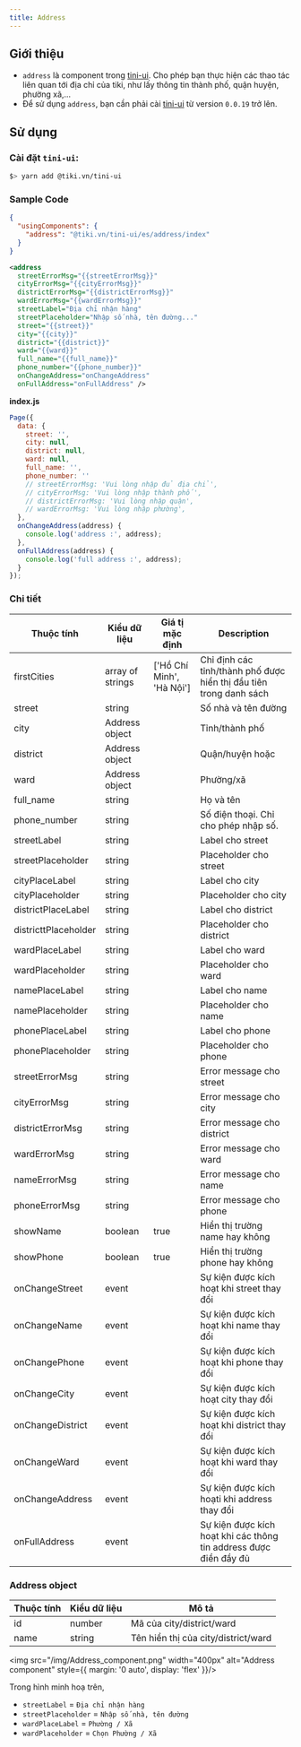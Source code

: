 ```yaml
---
title: Address
---
```


## Giới thiệu

- `address` là component trong [tini-ui](https://www.npmjs.com/package/@tiki.vn/tini-ui). Cho phép bạn thực hiện các thao tác liên quan tới địa chỉ của tiki, như lấy thông tin thành phố, quận huyện, phường xã,...
- Để sử dụng `address`, bạn cần phải cài [tini-ui](https://www.npmjs.com/package/@tiki.vn/tini-ui) từ version `0.0.19` trở lên.

## Sử dụng

### Cài đặt `tini-ui`:

```bash
$> yarn add @tiki.vn/tini-ui
```

### Sample Code

```json title=index.json
{
  "usingComponents": {
    "address": "@tiki.vn/tini-ui/es/address/index"
  }
}
```

```xml title=index.txml
<address
  streetErrorMsg="{{streetErrorMsg}}"
  cityErrorMsg="{{cityErrorMsg}}"
  districtErrorMsg="{{districtErrorMsg}}"
  wardErrorMsg="{{wardErrorMsg}}"
  streetLabel="Địa chỉ nhận hàng"
  streetPlaceholder="Nhập số nhà, tên đường..."
  street="{{street}}"
  city="{{city}}"
  district="{{district}}"
  ward="{{ward}}"
  full_name="{{full_name}}"
  phone_number="{{phone_number}}"
  onChangeAddress="onChangeAddress"
  onFullAddress="onFullAddress" />
```

**index.js**

```js
Page({
  data: {
    street: '',
    city: null,
    district: null,
    ward: null,
    full_name: '',
    phone_number: ''
    // streetErrorMsg: 'Vui lòng nhập đủ địa chỉ',
    // cityErrorMsg: 'Vui lòng nhập thành phố',
    // districtErrorMsg: 'Vui lòng nhập quận',
    // wardErrorMsg: 'Vui lòng nhập phường',
  },
  onChangeAddress(address) {
    console.log('address :', address);
  },
  onFullAddress(address) {
    console.log('full address :', address);
  }
});
```

### Chi tiết

| Thuộc tính           | Kiểu dữ liệu     | Giá tị mặc định           | Description                                                        |
| -------------------- | ---------------- | ------------------------- | ------------------------------------------------------------------ |
| firstCities          | array of strings | ['Hồ Chí Minh', 'Hà Nội'] | Chỉ định các tỉnh/thành phố được hiển thị đầu tiên trong danh sách |
| street               | string           |                           | Số nhà và tên đường                                                |
| city                 | Address object   |                           | Tỉnh/thành phố                                                     |
| district             | Address object   |                           | Quận/huyện hoặc                                                    |
| ward                 | Address object   |                           | Phường/xã                                                          |
| full_name            | string           |                           | Họ và tên                                                          |
| phone_number         | string           |                           | Số điện thoại. Chỉ cho phép nhập số.                               |
| streetLabel          | string           |                           | Label cho street                                                   |
| streetPlaceholder    | string           |                           | Placeholder cho street                                             |
| cityPlaceLabel       | string           |                           | Label cho city                                                     |
| cityPlaceholder      | string           |                           | Placeholder cho city                                               |
| districtPlaceLabel   | string           |                           | Label cho district                                                 |
| districttPlaceholder | string           |                           | Placeholder cho district                                           |
| wardPlaceLabel       | string           |                           | Label cho ward                                                     |
| wardPlaceholder      | string           |                           | Placeholder cho ward                                               |
| namePlaceLabel       | string           |                           | Label cho name                                                     |
| namePlaceholder      | string           |                           | Placeholder cho name                                               |
| phonePlaceLabel      | string           |                           | Label cho phone                                                    |
| phonePlaceholder     | string           |                           | Placeholder cho phone                                              |
| streetErrorMsg       | string           |                           | Error message cho street                                           |
| cityErrorMsg         | string           |                           | Error message cho city                                             |
| districtErrorMsg     | string           |                           | Error message cho district                                         |
| wardErrorMsg         | string           |                           | Error message cho ward                                             |
| nameErrorMsg         | string           |                           | Error message cho name                                             |
| phoneErrorMsg        | string           |                           | Error message cho phone                                            |
| showName             | boolean          | true                      | Hiển thị trường name hay không                                     |
| showPhone            | boolean          | true                      | Hiển thị trường phone hay không                                    |
| onChangeStreet       | event            |                           | Sự kiện được kích hoạt khi street thay đổi                         |
| onChangeName         | event            |                           | Sự kiện được kích hoạt khi name thay đổi                           |
| onChangePhone        | event            |                           | Sự kiện được kích hoạt khi phone thay đổi                          |
| onChangeCity         | event            |                           | Sự kiện được kích hoạt city thay đổi                               |
| onChangeDistrict     | event            |                           | Sự kiện được kích hoạt khi district thay đổi                       |
| onChangeWard         | event            |                           | Sự kiện được kích hoạt khi ward thay đổi                           |
| onChangeAddress      | event            |                           | Sự kiện được kích hoạti khi address thay đổi                       |
| onFullAddress        | event            |                           | Sự kiện được kích hoạt khi các thông tin address được điền đầy đủ  |

### Address object

| Thuộc tính | Kiểu dữ liệu | Mô tả                               |
| ---------- | ------------ | ----------------------------------- |
| id         | number       | Mã của city/district/ward           |
| name       | string       | Tên hiển thị của city/district/ward |

<img src="/img/Address_component.png" width="400px" alt="Address component" style={{ margin: '0 auto', display: 'flex' }}/>

Trong hình minh hoạ trên,

- `streetLabel` = `Địa chỉ nhận hàng`
- `streetPlaceholder` = `Nhập số nhà, tên đường`
- `wardPlaceLabel` = `Phường / Xã`
- `wardPlaceholder` = `Chọn Phường / Xã`  